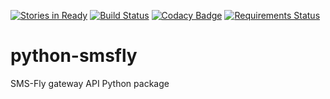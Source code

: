 [![Stories in Ready](https://badge.waffle.io/wk-tech/python-smsfly.png?label=ready&title=Ready)](https://waffle.io/wk-tech/python-smsfly) [![Build Status](https://travis-ci.org/wk-tech/python-smsfly.svg?branch=master)](https://travis-ci.org/wk-tech/python-smsfly) [![Codacy Badge](https://api.codacy.com/project/badge/Grade/78ef3eba02d94d15bca00c841696fbb6)](https://www.codacy.com/app/webknjaz/python-smsfly?utm_source=github.com&amp;utm_medium=referral&amp;utm_content=wk-tech/python-smsfly&amp;utm_campaign=Badge_Grade) [![Requirements Status](https://requires.io/github/wk-tech/python-smsfly/requirements.svg?branch=master)](https://requires.io/github/wk-tech/python-smsfly/requirements/?branch=master)
# python-smsfly
SMS-Fly gateway API Python package
